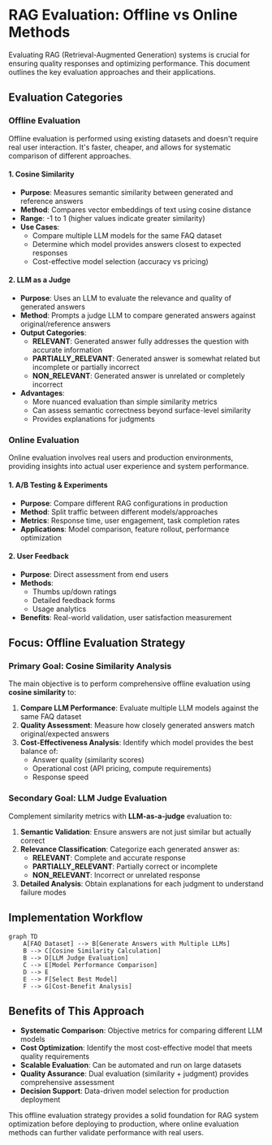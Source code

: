 # RAG Evaluation: Offline vs Online Methods

Evaluating RAG (Retrieval-Augmented Generation) systems is crucial for ensuring quality responses and optimizing performance. This document outlines the key evaluation approaches and their applications.

## Evaluation Categories

### Offline Evaluation

Offline evaluation is performed using existing datasets and doesn't require real user interaction. It's faster, cheaper, and allows for systematic comparison of different approaches.

#### 1. Cosine Similarity

- **Purpose**: Measures semantic similarity between generated and reference answers
- **Method**: Compares vector embeddings of text using cosine distance
- **Range**: -1 to 1 (higher values indicate greater similarity)
- **Use Cases**:
  - Compare multiple LLM models for the same FAQ dataset
  - Determine which model provides answers closest to expected responses
  - Cost-effective model selection (accuracy vs pricing)

#### 2. LLM as a Judge

- **Purpose**: Uses an LLM to evaluate the relevance and quality of generated answers
- **Method**: Prompts a judge LLM to compare generated answers against original/reference answers
- **Output Categories**:
  - **RELEVANT**: Generated answer fully addresses the question with accurate information
  - **PARTIALLY_RELEVANT**: Generated answer is somewhat related but incomplete or partially incorrect
  - **NON_RELEVANT**: Generated answer is unrelated or completely incorrect
- **Advantages**:
  - More nuanced evaluation than simple similarity metrics
  - Can assess semantic correctness beyond surface-level similarity
  - Provides explanations for judgments

### Online Evaluation

Online evaluation involves real users and production environments, providing insights into actual user experience and system performance.

#### 1. A/B Testing & Experiments

- **Purpose**: Compare different RAG configurations in production
- **Method**: Split traffic between different models/approaches
- **Metrics**: Response time, user engagement, task completion rates
- **Applications**: Model comparison, feature rollout, performance optimization

#### 2. User Feedback

- **Purpose**: Direct assessment from end users
- **Methods**:
  - Thumbs up/down ratings
  - Detailed feedback forms
  - Usage analytics
- **Benefits**: Real-world validation, user satisfaction measurement

## Focus: Offline Evaluation Strategy

### Primary Goal: Cosine Similarity Analysis

The main objective is to perform comprehensive offline evaluation using **cosine similarity** to:

1. **Compare LLM Performance**: Evaluate multiple LLM models against the same FAQ dataset
2. **Quality Assessment**: Measure how closely generated answers match original/expected answers
3. **Cost-Effectiveness Analysis**: Identify which model provides the best balance of:
   - Answer quality (similarity scores)
   - Operational cost (API pricing, compute requirements)
   - Response speed

### Secondary Goal: LLM Judge Evaluation

Complement similarity metrics with **LLM-as-a-judge** evaluation to:

1. **Semantic Validation**: Ensure answers are not just similar but actually correct
2. **Relevance Classification**: Categorize each generated answer as:
   - **RELEVANT**: Complete and accurate response
   - **PARTIALLY_RELEVANT**: Partially correct or incomplete
   - **NON_RELEVANT**: Incorrect or unrelated response
3. **Detailed Analysis**: Obtain explanations for each judgment to understand failure modes

## Implementation Workflow

```mermaid
graph TD
    A[FAQ Dataset] --> B[Generate Answers with Multiple LLMs]
    B --> C[Cosine Similarity Calculation]
    B --> D[LLM Judge Evaluation]
    C --> E[Model Performance Comparison]
    D --> E
    E --> F[Select Best Model]
    F --> G[Cost-Benefit Analysis]
```

## Benefits of This Approach

- **Systematic Comparison**: Objective metrics for comparing different LLM models
- **Cost Optimization**: Identify the most cost-effective model that meets quality requirements
- **Scalable Evaluation**: Can be automated and run on large datasets
- **Quality Assurance**: Dual evaluation (similarity + judgment) provides comprehensive assessment
- **Decision Support**: Data-driven model selection for production deployment

This offline evaluation strategy provides a solid foundation for RAG system optimization before deploying to production, where online evaluation methods can further validate performance with real users.
